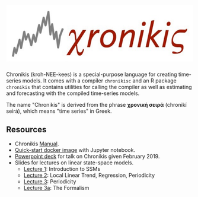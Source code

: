 # ![Chronikis](./img/xronikis-logo.jpeg)

Chronikis (kroh-NEE-kees) is a special-purpose language for creating time-series models. It comes with a compiler
`chronikisc` and an R package `chronikis` that contains utilities for calling the compiler as well as estimating and
forecasting with the compiled time-series models.

The name "Chronikis" is derived from the phrase **χρονική σειρά** (chronikí seirá), which means "time series" in Greek.

## Resources

* Chronikis [Manual](./docs/chronikis-manual.pdf).
* [Quick-start docker image](./docker.html) with Jupyter notebook.
* [Powerpoint deck](./docs/Chronikis_Presentation_190206.pptx) for talk on Chronikis given February 2019.
* Slides for lectures on linear state-space models.
    * [Lecture 1](./docs/ssm-lecture-1.pdf): Introduction to SSMs
    * [Lecture 2](./docs/ssm-lecture-2.pdf): Local Linear Trend, Regression, Periodicity
    * [Lecture 3](./docs/ssm-pt3.pdf): Periodicity
    * [Lecture 3a](./docs/ssm-lecture-3a.pdf): The Formalism
